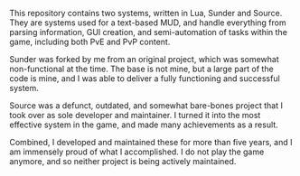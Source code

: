 This repository contains two systems, written in Lua, Sunder and Source. They are systems used for a text-based MUD, and handle everything from parsing information, GUI creation, and semi-automation of tasks within the game, including both PvE and PvP content.

Sunder was forked by me from an original project, which was somewhat non-functional at the time. The base is not mine, but a large part of the code is mine, and I was able to deliver a fully functioning and successful system.

Source was a defunct, outdated, and somewhat bare-bones project that I took over as sole developer and maintainer. I turned it into the most effective system in the game, and made many achievements as a result.

Combined, I developed and maintained these for more than five years, and I am immensely proud of what I accomplished. I do not play the game anymore, and so neither project is being actively maintained.
